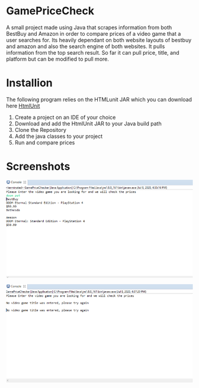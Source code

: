 # GamePriceCheck
A small project made using Java that scrapes information from both BestBuy and Amazon in order to compare prices of a video game that a user searches for.
Its heavily dependant on both website layouts of bestbuy and amazon and also the search engine of both websites. It pulls information from the top search result.
So far it can pull price, title, and platform but can be modified to pull more.
# Installion
The following program relies on the HTMLunit JAR which you can download here [HtmlUnit](https://sourceforge.net/projects/htmlunit/files/htmlunit/) 

1. Create a project on an IDE of your choice
2. Download and add the HtmlUnit JAR to your Java build path
3. Clone the Repository
4. Add the java classes to your project
5. Run and compare prices 

# Screenshots
![](images/output.PNG)

![](images/output2.PNG)

